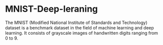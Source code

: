 # MNIST-Deep-leraning
The MNIST (Modified National Institute of Standards and Technology) dataset is a benchmark dataset in the field of machine learning and deep learning. It consists of grayscale images of handwritten digits ranging from 0 to 9.
